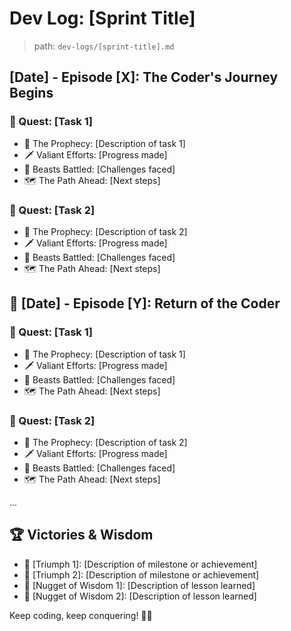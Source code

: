 # Dev Log: [Sprint Title]
> path: `dev-logs/[sprint-title].md`

## [Date] - Episode [X]: The Coder's Journey Begins

### 🎯 Quest: [Task 1]

- 📜 The Prophecy: [Description of task 1]
- 🗡️ Valiant Efforts: [Progress made]
- 🐉 Beasts Battled: [Challenges faced]
- 🗺️ The Path Ahead: [Next steps]

### 🎯 Quest: [Task 2]

- 📜 The Prophecy: [Description of task 2]
- 🗡️ Valiant Efforts: [Progress made]
- 🐉 Beasts Battled: [Challenges faced]
- 🗺️ The Path Ahead: [Next steps]

## 📅 [Date] - Episode [Y]: Return of the Coder

### 🎯 Quest: [Task 1]

- 📜 The Prophecy: [Description of task 1]
- 🗡️ Valiant Efforts: [Progress made]
- 🐉 Beasts Battled: [Challenges faced]
- 🗺️ The Path Ahead: [Next steps]

### 🎯 Quest: [Task 2]

- 📜 The Prophecy: [Description of task 2]
- 🗡️ Valiant Efforts: [Progress made]
- 🐉 Beasts Battled: [Challenges faced]
- 🗺️ The Path Ahead: [Next steps]

...

## 🏆 Victories & Wisdom

- 🌟 [Triumph 1]: [Description of milestone or achievement]
- 🌟 [Triumph 2]: [Description of milestone or achievement]
- 🧠 [Nugget of Wisdom 1]: [Description of lesson learned]
- 🧠 [Nugget of Wisdom 2]: [Description of lesson learned]

Keep coding, keep conquering! 💪📜